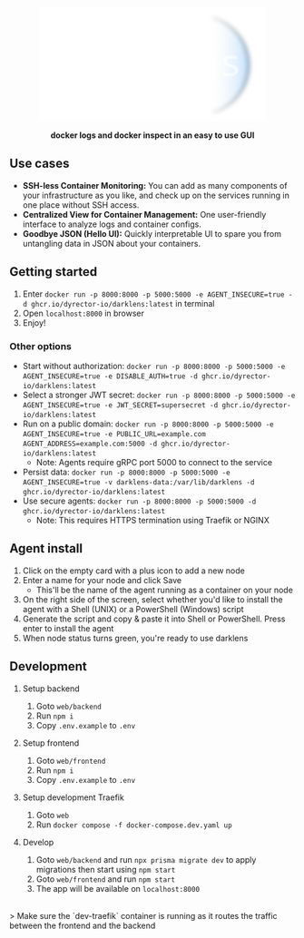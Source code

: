 <p align="center">
    <picture>
    <source media="(prefers-color-scheme: dark)" srcset="docs/darklens_logo_horizontal_transparent.png">
    <source media="(prefers-color-scheme: light)" srcset="docs/darklens_logo_horizontal_light.png">
    <img alt="darklens logo" src="docs/darklens_logo_horizontal_transparent.png" width="400">
    </picture>
</p>

<p align="center"><b>docker logs and docker inspect in an easy to use GUI</b></p>

## Use cases

- **SSH-less Container Monitoring:** You can add as many components of your infrastructure as you like, and check up on the services running in one place without SSH access.
- **Centralized View for Container Management:** One user-friendly interface to analyze logs and container configs.
- **Goodbye JSON (Hello UI):** Quickly interpretable UI to spare you from untangling data in JSON about your containers.

## Getting started

1. Enter `docker run -p 8000:8000 -p 5000:5000 -e AGENT_INSECURE=true -d ghcr.io/dyrector-io/darklens:latest` in terminal
2. Open `localhost:8000` in browser
3. Enjoy!

### Other options

* Start without authorization: `docker run -p 8000:8000 -p 5000:5000 -e AGENT_INSECURE=true -e DISABLE_AUTH=true -d ghcr.io/dyrector-io/darklens:latest`
* Select a stronger JWT secret: `docker run -p 8000:8000 -p 5000:5000 -e AGENT_INSECURE=true -e JWT_SECRET=supersecret -d ghcr.io/dyrector-io/darklens:latest`
* Run on a public domain: `docker run -p 8000:8000 -p 5000:5000 -e AGENT_INSECURE=true -e PUBLIC_URL=example.com AGENT_ADDRESS=example.com:5000 -d ghcr.io/dyrector-io/darklens:latest`
    * Note: Agents require gRPC port 5000 to connect to the service
* Persist data: `docker run -p 8000:8000 -p 5000:5000 -e AGENT_INSECURE=true -v darklens-data:/var/lib/darklens -d ghcr.io/dyrector-io/darklens:latest`
* Use secure agents: `docker run -p 8000:8000 -p 5000:5000 -d ghcr.io/dyrector-io/darklens:latest`
    * Note: This requires HTTPS termination using Traefik or NGINX

## Agent install

1. Click on the empty card with a plus icon to add a new node
2. Enter a name for your node and click Save
    -  This'll be the name of the agent running as a container on your node
3. On the right side of the screen, select whether you'd like to install the agent with a Shell (UNIX) or a PowerShell (Windows) script
4. Generate the script and copy & paste it into Shell or PowerShell. Press enter to install the agent
5. When node status turns green, you're ready to use darklens

## Development

1. Setup backend

    1. Goto `web/backend`
    2. Run `npm i`
    3. Copy `.env.example` to `.env`

2. Setup frontend

    1. Goto `web/frontend`
    2. Run `npm i`
    3. Copy `.env.example` to `.env`

3. Setup development Traefik

    1. Goto `web`
    2. Run `docker compose -f docker-compose.dev.yaml up`

4. Develop

    1. Goto `web/backend` and run `npx prisma migrate dev` to apply migrations then start using `npm start`
    2. Goto `web/frontend` and run `npm start`
    3. The app will be available on `localhost:8000`
</br>
    > Make sure the `dev-traefik` container is running as it routes the traffic between the frontend and the backend
